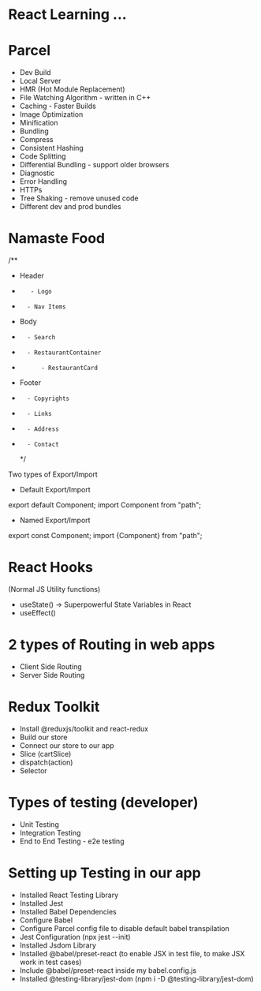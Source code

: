 # React Learning ...

# Parcel

- Dev Build
- Local Server
- HMR (Hot Module Replacement)
- File Watching Algorithm - written in C++
- Caching - Faster Builds
- Image Optimization
- Minification
- Bundling
- Compress
- Consistent Hashing
- Code Splitting
- Differential Bundling - support older browsers
- Diagnostic
- Error Handling
- HTTPs
- Tree Shaking - remove unused code
- Different dev and prod bundles

# Namaste Food

/\*\*

- Header
-        - Logo
-       - Nav Items
- Body
-       - Search
-       - RestaurantContainer
-           - RestaurantCard
- Footer
-       - Copyrights
-       - Links
-       - Address
-       - Contact
  \*/

Two types of Export/Import

- Default Export/Import

export default Component;
import Component from "path";

- Named Export/Import

export const Component;
import {Component} from "path";

# React Hooks

(Normal JS Utility functions)

- useState() -> Superpowerful State Variables in React
- useEffect()

# 2 types of Routing in web apps

- Client Side Routing
- Server Side Routing

# Redux Toolkit

- Install @reduxjs/toolkit and react-redux
- Build our store
- Connect our store to our app
- Slice (cartSlice)
- dispatch(action)
- Selector

# Types of testing (developer)

- Unit Testing
- Integration Testing
- End to End Testing - e2e testing

# Setting up Testing in our app

- Installed React Testing Library
- Installed Jest
- Installed Babel Dependencies
- Configure Babel
- Configure Parcel config file to disable default babel transpilation
- Jest Configuration (npx jest --init)
- Installed Jsdom Library
- Installed @babel/preset-react (to enable JSX in test file, to make JSX work in test cases)
- Include @babel/preset-react inside my babel.config.js
- Installed @testing-library/jest-dom (npm i -D @testing-library/jest-dom)
